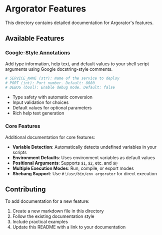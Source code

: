 # Argorator Features

This directory contains detailed documentation for Argorator's features.

## Available Features

### [Google-Style Annotations](google_style_annotations.md)

Add type information, help text, and default values to your shell script arguments using Google docstring-style comments.

```bash
# SERVICE_NAME (str): Name of the service to deploy
# PORT (int): Port number. Default: 8080
# DEBUG (bool): Enable debug mode. Default: false
```

- Type safety with automatic conversion
- Input validation for choices
- Default values for optional parameters
- Rich help text generation

### Core Features

Additional documentation for core features:

- **Variable Detection**: Automatically detects undefined variables in your scripts
- **Environment Defaults**: Uses environment variables as default values
- **Positional Arguments**: Supports `$1`, `$2`, etc. and `$@`
- **Multiple Execution Modes**: Run, compile, or export modes
- **Shebang Support**: Use `#!/usr/bin/env argorator` for direct execution

## Contributing

To add documentation for a new feature:

1. Create a new markdown file in this directory
2. Follow the existing documentation style
3. Include practical examples
4. Update this README with a link to your documentation
